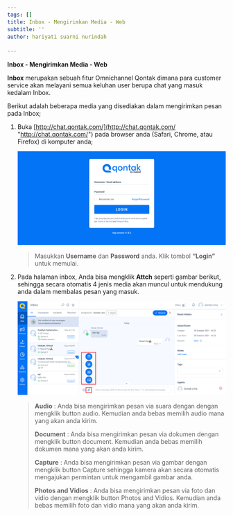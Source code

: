 ```yaml
---
tags: []
title: Inbox - Mengirimkan Media - Web
subtitle: ''
author: hariyati suarni nurindah

---
```

**Inbox - Mengirimkan Media - Web**

**Inbox** merupakan sebuah fitur Omnichannel Qontak dimana para customer service akan melayani semua keluhan user berupa chat yang masuk kedalam Inbox.

Berikut adalah beberapa media yang disediakan dalam mengirimkan pesan pada Inbox;

1. Buka [http://chat.qontak.com/](http://chat.qontak.com/ "http://chat.qontak.com/") pada browser anda (Safari, Chrome, atau Firefox) di komputer anda;

   ![](/uploads/login-qontak-c.png)

   > Masukkan **Username** dan **Password** anda. Klik tombol **“Login”** untuk memulai.
2. Pada halaman inbox, Anda bisa mengklik **Attch** seperti gambar berikut, sehingga secara otomatis 4 jenis media akan muncul untuk mendukung anda dalam membalas pesan yang masuk.

   ![](/uploads/screenshot-28.png)

   > **Audio** : Anda bisa mengirimkan pesan via suara dengan dengan mengklik button audio. Kemudian anda bebas memilih audio mana yang akan anda kirim.
   >
   > **Document** : Anda bisa mengirimkan pesan via dokumen dengan mengklik button document. Kemudian anda bebas memilih dokumen mana yang akan anda kirim.
   >
   > **Capture** : Anda bisa mengirimkan pesan via gambar dengan mengklik button Capture sehingga kamera akan secara otomatis mengajukan permintan untuk mengambil gambar anda.
   >
   > **Photos and Vidios** : Anda bisa mengirimkan pesan via foto dan vidio dengan mengklik button Photos and Vidios. Kemudian anda bebas memilih foto dan vidio mana yang akan anda kirim.